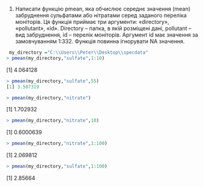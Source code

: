 1.	Написати функцію pmean, яка обчислює середнє значення (mean) забруднення сульфатами або нітратами серед заданого переліка моніторів. Ця функція приймає три аргументи: «directory», «pollutant», «id». Directory – папка, в якій розміщені дані, pollutant – вид забруднення, id – перелік моніторів. Аргумент id має значення за замовчуванням 1:332. Функція повинна ігнорувати NA значення.
```r
 my_directory ="C:\\Users\\Peter\\Desktop\\specdata"
> pmean(my_directory,"sulfate",1:10)
```
[1] 4.064128
```r
> pmean(my_directory,"sulfate",55)
[1] 3.587319
```
```r
> pmean(my_directory,"nitrate")
```
[1] 1.702932
```r
> pmean(my_directory,"nitrate",10)
```
[1] 0.6000639
```r
> pmean(my_directory,"nitrate",1:100)
```
[1] 2.069812
```r
> pmean(my_directory,"sulfate",1:100)
```
[1] 2.85664
